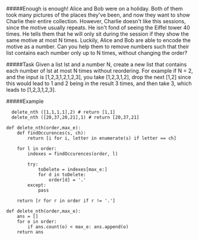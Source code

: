 #####Enough is enough!
Alice and Bob were on a holiday. Both of them took many pictures of the places they've been, and now they want to show Charlie their entire collection. However, Charlie doesn't like this sessions, since the motive usually repeats. He isn't fond of seeing the Eiffel tower 40 times. He tells them that he will only sit during the session if they show the same motive at most N times. Luckily, Alice and Bob are able to encode the motive as a number. Can you help them to remove numbers such that their list contains each number only up to N times, without changing the order?

#####Task
Given a list lst and a number N, create a new list that contains each number of lst at most N times without reordering. For example if N = 2, and the input is [1,2,3,1,2,1,2,3], you take [1,2,3,1,2], drop the next [1,2] since this would lead to 1 and 2 being in the result 3 times, and then take 3, which leads to [1,2,3,1,2,3].

#####Example
```
  delete_nth ([1,1,1,1],2) # return [1,1]  
  delete_nth ([20,37,20,21],1) # return [20,37,21]
```

    def delete_nth(order,max_e):
        def findOccurences(s, ch):
            return [i for i, letter in enumerate(s) if letter == ch]

        for l in order:
            indexes = findOccurences(order, l)

            try:
                toDelete = indexes[max_e:]
                for d in toDelete:
                    order[d] = '.'
            except:
                pass

        return [r for r in order if r != '.']
       
```
def delete_nth(order,max_e):
    ans = []
    for o in order:
        if ans.count(o) < max_e: ans.append(o)
    return ans
```
